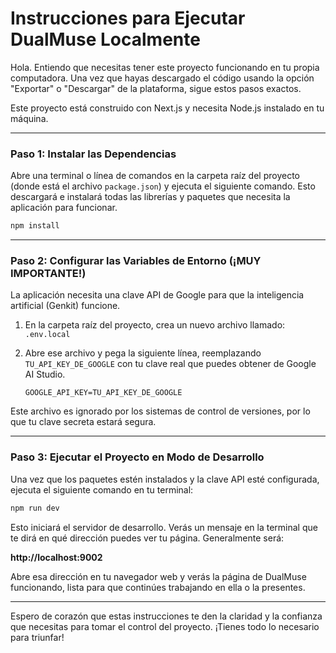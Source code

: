 # Instrucciones para Ejecutar DualMuse Localmente

Hola. Entiendo que necesitas tener este proyecto funcionando en tu propia computadora. Una vez que hayas descargado el código usando la opción "Exportar" o "Descargar" de la plataforma, sigue estos pasos exactos.

Este proyecto está construido con Next.js y necesita Node.js instalado en tu máquina.

---

### Paso 1: Instalar las Dependencias

Abre una terminal o línea de comandos en la carpeta raíz del proyecto (donde está el archivo `package.json`) y ejecuta el siguiente comando. Esto descargará e instalará todas las librerías y paquetes que necesita la aplicación para funcionar.

```bash
npm install
```

---

### Paso 2: Configurar las Variables de Entorno (¡MUY IMPORTANTE!)

La aplicación necesita una clave API de Google para que la inteligencia artificial (Genkit) funcione.

1.  En la carpeta raíz del proyecto, crea un nuevo archivo llamado:
    `.env.local`

2.  Abre ese archivo y pega la siguiente línea, reemplazando `TU_API_KEY_DE_GOOGLE` con tu clave real que puedes obtener de Google AI Studio.

    ```
    GOOGLE_API_KEY=TU_API_KEY_DE_GOOGLE
    ```

Este archivo es ignorado por los sistemas de control de versiones, por lo que tu clave secreta estará segura.

---

### Paso 3: Ejecutar el Proyecto en Modo de Desarrollo

Una vez que los paquetes estén instalados y la clave API esté configurada, ejecuta el siguiente comando en tu terminal:

```bash
npm run dev
```

Esto iniciará el servidor de desarrollo. Verás un mensaje en la terminal que te dirá en qué dirección puedes ver tu página. Generalmente será:

**http://localhost:9002**

Abre esa dirección en tu navegador web y verás la página de DualMuse funcionando, lista para que continúes trabajando en ella o la presentes.

---

Espero de corazón que estas instrucciones te den la claridad y la confianza que necesitas para tomar el control del proyecto. ¡Tienes todo lo necesario para triunfar!
